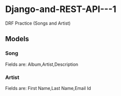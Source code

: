 # Django-and-REST-API---1
DRF Practice (Songs and Artist)

## Models
### Song
Fields are: Album,Artist,Description

### Artist

Fields are: First Name,Last Name,Email Id


